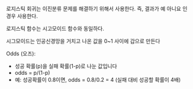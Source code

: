 로지스틱 회귀는 이진분류 문제를 해결하기 위해서 사용한다.
즉, 결과가 예 아니요 인 경우 사용한다.

로지스틱 함수는 시고모이드 함수와 동일하다.

시그모이드는 인공신경망을 거치고 나온 값을 0~1 사이에 갑으로 만든다


Odds (오즈):

- 성공 확률(p)을 실패 확률(1-p)로 나눈 값입니다
- odds = p/(1-p)
- 예: 성공확률이 0.8이면, odds = 0.8/0.2 = 4 (실패 대비 성공할 확률이 4배)


